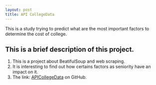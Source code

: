 ```yaml
---
layout: post
title: API CollegeData
---
```

This is a study trying to predict what are the most important factors to determine the cost of college.

## This is a brief description of this project.
  1. This is a project about BeatifulSoup and web scraping.
  2. It is interesting to find out how certains factors as seniority have an impact on it.
  3. The link: [APICollegeData](https://github.com/AlexChicote/APICollegeData) on GitHub.
  
